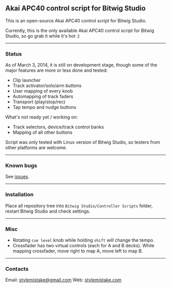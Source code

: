 ## Akai APC40 control script for Bitwig Studio

This is an open-source Akai APC40 control script for Bitwig Studio.

Currently, this is the only available Akai APC40 control script
for Bitwig Studio, so go grab it while it's hot :)

***

### Status

As of March 3, 2014, it is still on development stage, though some of the
major features are more or less done and tested:

* Clip launcher
* Track activator/solo/arm buttons
* User mapping of every knob
* Automapping of track faders
* Transport (play/stop/rec)
* Tap tempo and nudge buttons

What's not ready yet / working on:

* Track selectors, device/track control banks
* Mapping of all other buttons

Script was only tested with Linux version of Bitwig Studio, so testers from
other platforms are welcome.

***

### Known bugs

See [issues](https://github.com/stylemistake/bitwig_apc40/issues).

***

### Installation

Place all repository tree into `Bitwig Studio/Controller Scripts` folder,
restart Bitwig Studio and check settings.

***

### Misc

* Rotating `cue level` knob while holding `shift` will change the tempo.
* Crossfader has two virtual controls (each for A and B decks). While
mapping crossfader, move right to map A, move left to map B.

***

### Contacts

Email: stylemistake@gmail.com
Web: [stylemistake.com](http://stylemistake.com)